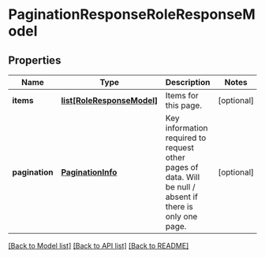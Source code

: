 # PaginationResponseRoleResponseModel

## Properties
Name | Type | Description | Notes
------------ | ------------- | ------------- | -------------
**items** | [**list[RoleResponseModel]**](RoleResponseModel.md) | Items for this page. | [optional] 
**pagination** | [**PaginationInfo**](PaginationInfo.md) | Key information required to request other pages of data.  Will be null / absent if there is only one page. | [optional] 

[[Back to Model list]](../README.md#documentation-for-models) [[Back to API list]](../README.md#documentation-for-api-endpoints) [[Back to README]](../README.md)


